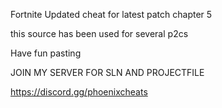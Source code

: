 Fortnite Updated cheat for latest patch chapter 5

this source has been used for several p2cs

Have fun pasting

JOIN MY SERVER FOR SLN AND PROJECTFILE
 
https://discord.gg/phoenixcheats

